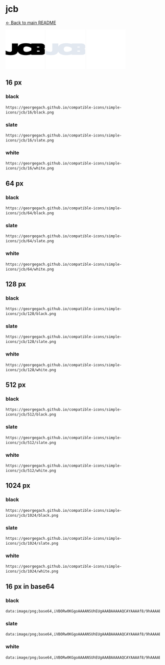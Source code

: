 # jcb

[← Back to main README](../../README.md)


<img src="./128/black.png" width="128" alt="jcb black icon" />
<img src="./128/slate.png" width="128" alt="jcb slate icon" />
<img src="./128/white.png" width="128" alt="jcb white icon" />

## 16 px

### black
```
https://georgegach.github.io/compatible-icons/simple-icons/jcb/16/black.png
```

### slate
```
https://georgegach.github.io/compatible-icons/simple-icons/jcb/16/slate.png
```

### white
```
https://georgegach.github.io/compatible-icons/simple-icons/jcb/16/white.png
```

## 64 px

### black
```
https://georgegach.github.io/compatible-icons/simple-icons/jcb/64/black.png
```

### slate
```
https://georgegach.github.io/compatible-icons/simple-icons/jcb/64/slate.png
```

### white
```
https://georgegach.github.io/compatible-icons/simple-icons/jcb/64/white.png
```

## 128 px

### black
```
https://georgegach.github.io/compatible-icons/simple-icons/jcb/128/black.png
```

### slate
```
https://georgegach.github.io/compatible-icons/simple-icons/jcb/128/slate.png
```

### white
```
https://georgegach.github.io/compatible-icons/simple-icons/jcb/128/white.png
```

## 512 px

### black
```
https://georgegach.github.io/compatible-icons/simple-icons/jcb/512/black.png
```

### slate
```
https://georgegach.github.io/compatible-icons/simple-icons/jcb/512/slate.png
```

### white
```
https://georgegach.github.io/compatible-icons/simple-icons/jcb/512/white.png
```

## 1024 px

### black
```
https://georgegach.github.io/compatible-icons/simple-icons/jcb/1024/black.png
```

### slate
```
https://georgegach.github.io/compatible-icons/simple-icons/jcb/1024/slate.png
```

### white
```
https://georgegach.github.io/compatible-icons/simple-icons/jcb/1024/white.png
```

## 16 px in base64

### black
```
data:image/png;base64,iVBORw0KGgoAAAANSUhEUgAAABAAAAAQCAYAAAAf8/9hAAAABmJLR0QA/wD/AP+gvaeTAAAAsUlEQVQ4je3QvUoDURAF4G/XFJYLKURIYaF90MJeEPJMIa+T0lcQu5QhVZqkV0gnGDe7Jmlm4Ra3kbR7YODMzz1n7tDjYhQJf8A4+Fvkj7jBGvvgHfb4SMVmOGGHOT7xG3GM3gk1DhHbMrPVD14wxBTXGCVu39iEWFviORrDjFhnkH71D19oUBVROEahxnu4TFDF40Ei1kbeYFfgFXe4wgqLGLzHE27lj9himdm6x39xBj/NKnWXprE9AAAAAElFTkSuQmCC
```

### slate
```
data:image/png;base64,iVBORw0KGgoAAAANSUhEUgAAABAAAAAQCAYAAAAf8/9hAAAABmJLR0QA/wD/AP+gvaeTAAAA90lEQVQ4je2RMUtCcRTFf+f6iFpScNBApCH3qKG9Fj9TtPV5+gAu4dYYTS5NCmJRkDzIyvf+pyE1JIKg1d90h3PvPfdc2PBvtCxGj9NOKn0I0G5Wr8bjvFNWfGRoSAwo08xS47szZjvx1l8NGE7yCygvsZ4RPcQZiRoCnLaQFlp9WAgbwSh+evKr8alwnUjn7WZ1m6xogftfAucy90LGFDGaTE8AiFRfuwmASgBotR0MJfgB0lyhmoaTlxJIwBx4R7425LK6NjWBFGQ2S7cFkIHmwFNm0Q2zL1GBuGs1dm8WoR6QfGy0BwxI6yFGpKJI3P75XRt+5xPVm2Xhzog7jgAAAABJRU5ErkJggg==
```

### white
```
data:image/png;base64,iVBORw0KGgoAAAANSUhEUgAAABAAAAAQCAYAAAAf8/9hAAAABmJLR0QA/wD/AP+gvaeTAAAAvUlEQVQ4je3QvUoDYRCF4eeLKSwDKURIYWF60cJeELwm8XYsvQWxsxQrm9grpBOMMZscC7/FLdZCbPPCwPww5wzDln9T2iTJFEe1vMEUx9jDExY1b1ngTkfgKt/Mk1wneUnyUWOTH5ZJPms8D3quescZxrgspexi0nF7wwxBM0hyWgfjHrHWoHR6a7xihVFJssamNpa4rS4XGNXlYUesqfUK85LkHAfYwWMp5b7+5BAn2P/liQ0eeq7e8le+AAD9Y0K3iTxMAAAAAElFTkSuQmCC
```

